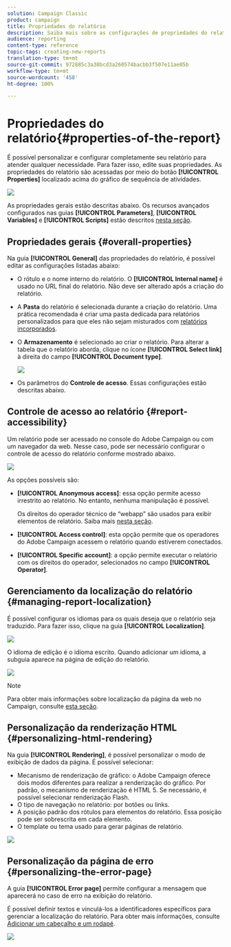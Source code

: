 ```yaml
---
solution: Campaign Classic
product: campaign
title: Propriedades do relatório
description: Saiba mais sobre as configurações de propriedades do relatório
audience: reporting
content-type: reference
topic-tags: creating-new-reports
translation-type: tm+mt
source-git-commit: 972885c3a38bcd3a260574bacbb3f507e11ae05b
workflow-type: tm+mt
source-wordcount: '458'
ht-degree: 100%

---
```



# Propriedades do relatório{#properties-of-the-report}

É possível personalizar e configurar completamente seu relatório para atender qualquer necessidade. Para fazer isso, edite suas propriedades. As propriedades do relatório são acessadas por meio do botão **[!UICONTROL Properties]** localizado acima do gráfico de sequência de atividades.

![](assets/s_ncs_advuser_report_properties_01.png)

As propriedades gerais estão descritas abaixo. Os recursos avançados configurados nas guias **[!UICONTROL Parameters]**, **[!UICONTROL Variables]** e **[!UICONTROL Scripts]** estão descritos [nesta seção](../../reporting/using/advanced-functionalities.md).

## Propriedades gerais {#overall-properties}

Na guia **[!UICONTROL General]** das propriedades do relatório, é possível editar as configurações listadas abaixo:

* O rótulo e o nome interno do relatório. O **[!UICONTROL Internal name]** é usado no URL final do relatório. Não deve ser alterado após a criação do relatório.

* A **Pasta** do relatório é selecionada durante a criação do relatório. Uma prática recomendada é criar uma pasta dedicada para relatórios personalizados para que eles não sejam misturados com [relatórios incorporados](../../reporting/using/about-campaign-built-in-reports.md).

* O **Armazenamento** é selecionado ao criar o relatório. Para alterar a tabela que o relatório aborda, clique no ícone **[!UICONTROL Select link]** à direita do campo **[!UICONTROL Document type]**.

   ![](assets/s_ncs_advuser_report_properties_02.png)

* Os parâmetros do **Controle de acesso**. Essas configurações estão descritas abaixo.

## Controle de acesso ao relatório {#report-accessibility}

Um relatório pode ser acessado no console do Adobe Campaign ou com um navegador da web. Nesse caso, pode ser necessário configurar o controle de acesso do relatório conforme mostrado abaixo.

![](assets/s_ncs_advuser_report_properties_02b.png)

As opções possíveis são:

* **[!UICONTROL Anonymous access]**: essa opção permite acesso irrestrito ao relatório. No entanto, nenhuma manipulação é possível.

   Os direitos do operador técnico de “webapp” são usados para exibir elementos de relatório. Saiba mais [nesta seção](../../platform/using/access-management.md#default-operators).

* **[!UICONTROL Access control]**: esta opção permite que os operadores do Adobe Campaign acessem o relatório quando estiverem conectados.
* **[!UICONTROL Specific account]**: a opção permite executar o relatório com os direitos do operador, selecionados no campo **[!UICONTROL Operator]**.

## Gerenciamento da localização do relatório {#managing-report-localization}

É possível configurar os idiomas para os quais deseja que o relatório seja traduzido. Para fazer isso, clique na guia **[!UICONTROL Localization]**.

![](assets/s_ncs_advuser_report_properties_06.png)

O idioma de edição é o idioma escrito. Quando adicionar um idioma, a subguia aparece na página de edição do relatório.

![](assets/s_ncs_advuser_report_properties_05a.png)

>[!NOTE]
>
>Para obter mais informações sobre localização da página da web no Campaign, consulte [esta seção](../../web/using/translating-a-web-form.md).

## Personalização da renderização HTML {#personalizing-html-rendering}

Na guia **[!UICONTROL Rendering]**, é possível personalizar o modo de exibição de dados da página. É possível selecionar:

* Mecanismo de renderização de gráfico: o Adobe Campaign oferece dois modos diferentes para realizar a renderização do gráfico. Por padrão, o mecanismo de renderização é HTML 5. Se necessário, é possível selecionar renderização Flash.
* O tipo de navegação no relatório: por botões ou links.
* A posição padrão dos rótulos para elementos do relatório. Essa posição pode ser sobrescrita em cada elemento.
* O template ou tema usado para gerar páginas de relatório.

![](assets/s_ncs_advuser_report_properties_08.png)

## Personalização da página de erro {#personalizing-the-error-page}

A guia **[!UICONTROL Error page]** permite configurar a mensagem que aparecerá no caso de erro na exibição do relatório.

É possível definir textos e vinculá-los a identificadores específicos para gerenciar a localização do relatório. Para obter mais informações, consulte [Adicionar um cabeçalho e um rodapé](../../reporting/using/element-layout.md#adding-a-header-and-a-footer).

![](assets/s_ncs_advuser_report_properties_11.png)
